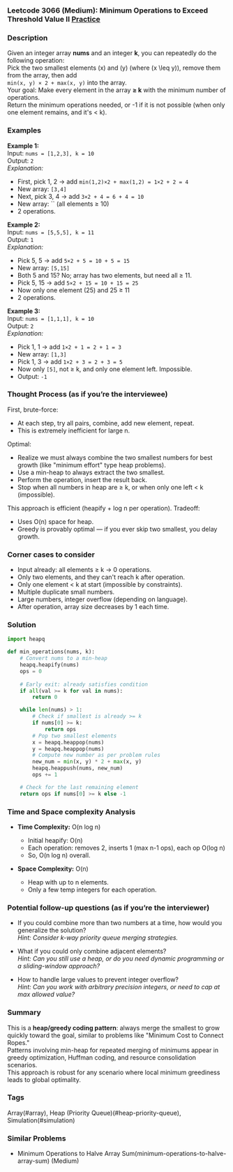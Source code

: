 ### Leetcode 3066 (Medium): Minimum Operations to Exceed Threshold Value II [Practice](https://leetcode.com/problems/minimum-operations-to-exceed-threshold-value-ii)

### Description  
Given an integer array **nums** and an integer **k**, you can repeatedly do the following operation:  
Pick the two smallest elements \(x\) and \(y\) (where \(x \leq y\)), remove them from the array, then add  
`min(x, y) × 2 + max(x, y)` into the array.  
Your goal: Make every element in the array **≥ k** with the minimum number of operations.  
Return the minimum operations needed, or -1 if it is not possible (when only one element remains, and it's < k).

### Examples  

**Example 1:**  
Input: `nums = [1,2,3], k = 10`  
Output: `2`  
*Explanation:*
- First, pick 1, 2 → add `min(1,2)×2 + max(1,2) = 1×2 + 2 = 4`
- New array: `[3,4]`
- Next, pick 3, 4 → add `3×2 + 4 = 6 + 4 = 10`
- New array: `` (all elements ≥ 10)
- 2 operations.

**Example 2:**  
Input: `nums = [5,5,5], k = 11`  
Output: `1`  
*Explanation:*
- Pick 5, 5 → add `5×2 + 5 = 10 + 5 = 15`
- New array: `[5,15]`
- Both 5 and 15? No; array has two elements, but need all ≥ 11.
- Pick 5, 15 → add `5×2 + 15 = 10 + 15 = 25`
- Now only one element (25) and 25 ≥ 11
- 2 operations.

**Example 3:**  
Input: `nums = [1,1,1], k = 10`  
Output: `2`  
*Explanation:*
- Pick 1, 1 → add `1×2 + 1 = 2 + 1 = 3`
- New array: `[1,3]`
- Pick 1, 3 → add `1×2 + 3 = 2 + 3 = 5`
- Now only `[5]`, not ≥ k, and only one element left. Impossible.
- Output: `-1`

### Thought Process (as if you’re the interviewee)  

First, brute-force:  
- At each step, try all pairs, combine, add new element, repeat.
- This is extremely inefficient for large n.

Optimal:
- Realize we must always combine the two smallest numbers for best growth (like "minimum effort" type heap problems).
- Use a min-heap to always extract the two smallest.
- Perform the operation, insert the result back.
- Stop when all numbers in heap are ≥ k, or when only one left < k (impossible).

This approach is efficient (heapify + log n per operation).
Tradeoff:  
- Uses O(n) space for heap.
- Greedy is provably optimal — if you ever skip two smallest, you delay growth.

### Corner cases to consider  
- Input already: all elements ≥ k → 0 operations.
- Only two elements, and they can't reach k after operation.
- Only one element < k at start (impossible by constraints).
- Multiple duplicate small numbers.
- Large numbers, integer overflow (depending on language).
- After operation, array size decreases by 1 each time.

### Solution

```python
import heapq

def min_operations(nums, k):
    # Convert nums to a min-heap
    heapq.heapify(nums)
    ops = 0
    
    # Early exit: already satisfies condition
    if all(val >= k for val in nums):
        return 0

    while len(nums) > 1:
        # Check if smallest is already >= k
        if nums[0] >= k:
            return ops
        # Pop two smallest elements
        x = heapq.heappop(nums)
        y = heapq.heappop(nums)
        # Compute new number as per problem rules
        new_num = min(x, y) * 2 + max(x, y)
        heapq.heappush(nums, new_num)
        ops += 1

    # Check for the last remaining element
    return ops if nums[0] >= k else -1
```

### Time and Space complexity Analysis  

- **Time Complexity:** O(n log n)  
  - Initial heapify: O(n)
  - Each operation: removes 2, inserts 1 (max n-1 ops), each op O(log n)
  - So, O(n log n) overall.

- **Space Complexity:** O(n)  
  - Heap with up to n elements.
  - Only a few temp integers for each operation.

### Potential follow-up questions (as if you’re the interviewer)  

- If you could combine more than two numbers at a time, how would you generalize the solution?  
  *Hint: Consider k-way priority queue merging strategies.*

- What if you could only combine adjacent elements?  
  *Hint: Can you still use a heap, or do you need dynamic programming or a sliding-window approach?*

- How to handle large values to prevent integer overflow?  
  *Hint: Can you work with arbitrary precision integers, or need to cap at max allowed value?*

### Summary
This is a **heap/greedy coding pattern**: always merge the smallest to grow quickly toward the goal, similar to problems like "Minimum Cost to Connect Ropes."  
Patterns involving min-heap for repeated merging of minimums appear in greedy optimization, Huffman coding, and resource consolidation scenarios.  
This approach is robust for any scenario where local minimum greediness leads to global optimality.

### Tags
Array(#array), Heap (Priority Queue)(#heap-priority-queue), Simulation(#simulation)

### Similar Problems
- Minimum Operations to Halve Array Sum(minimum-operations-to-halve-array-sum) (Medium)